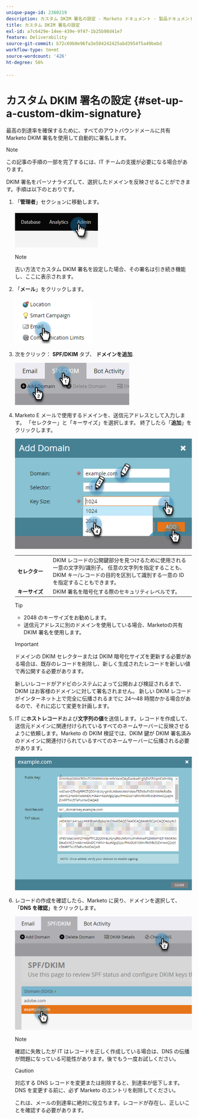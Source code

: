 ```yaml
---
unique-page-id: 2360219
description: カスタム DKIM 署名の設定 - Marketo ドキュメント - 製品ドキュメント
title: カスタム DKIM 署名の設定
exl-id: a7c6429e-14ee-439e-9f47-1b25b98d41e7
feature: Deliverability
source-git-commit: b72c69b0e96fa3e504242425abd3954f5a49bebd
workflow-type: tm+mt
source-wordcount: '426'
ht-degree: 56%

---
```


# カスタム DKIM 署名の設定 {#set-up-a-custom-dkim-signature}

最高の到達率を確保するために、すべてのアウトバウンドメールに共有 Marketo DKIM 署名を使用して自動的に署名します。

>[!NOTE]
>
>この記事の手順の一部を完了するには、IT チームの支援が必要になる場合があります。

DKIM 署名をパーソナライズして、選択したドメインを反映させることができます。手順は以下のとおりです。

1. 「**管理者**」セクションに移動します。

   ![](assets/set-up-a-custom-dkim-signature-1.png)

   >[!NOTE]
   >
   >古い方法でカスタム DKIM 署名を設定した場合、その署名は引き続き機能し、ここに表示されます。

1. 「**メール**」をクリックします。

   ![](assets/set-up-a-custom-dkim-signature-2.png)

1. 次をクリック： **SPF/DKIM** タブ、 **ドメインを追加**.

   ![](assets/set-up-a-custom-dkim-signature-3.png)

1. Marketo E メールで使用するドメインを、送信元アドレスとして入力します。 「セレクター」と「キーサイズ」を選択します。 終了したら「**追加**」をクリックします。

   ![](assets/set-up-a-custom-dkim-signature-4.png)

   <table> 
   <tr>
   <td width="20%"><b>セレクター</b></td>
   <td>DKIM レコードの公開鍵部分を見つけるために使用される一意の文字列/識別子。 任意の文字列を指定することも、DKIM キー/レコードの目的を区別して識別する一意の ID を指定することもできます。</td>
   </tr>
   <tr> 
   <td width="20%"><b>キーサイズ</b></td>
   <td>DKIM 署名を暗号化する際のセキュリティレベルです。</td>
   </tr>
   </tbody>
   </table>

   <p>

   >[!TIP]
   >
   >* 2048 のキーサイズをお勧めします。
   >* 送信元アドレスに別のドメインを使用している場合、Marketoの共有 DKIM 署名を使用します。

   >[!IMPORTANT]
   >
   >ドメインの DKIM セレクターまたは DKIM 暗号化サイズを更新する必要がある場合は、既存のレコードを削除し、新しく生成されたレコードを新しい値で再公開する必要があります。
   >
   >新しいレコードがアドビのシステムによって公開および検証されるまで、DKIM はお客様のドメインに対して署名されません。 新しい DKIM レコードがインターネット上で完全に伝播されるまでに 24～48 時間かかる場合があるので、それに応じて変更を計画します。

1. IT に&#x200B;**ホストレコード**&#x200B;および&#x200B;**文字列の値**&#x200B;を送信します。レコードを作成して、送信元ドメインに関連付けられているすべてのネームサーバーに反映させるように依頼します。Marketo の DKIM 検証では、DKIM 鍵が DKIM 署名済みのドメインに関連付けられているすべてのネームサーバーに伝播される必要があります。

   ![](assets/set-up-a-custom-dkim-signature-5.png)

1. レコードの作成を確認したら、Marketo に戻り、ドメインを選択して、「**DNS を確認**」をクリックします。

   ![](assets/set-up-a-custom-dkim-signature-6.png)

   >[!NOTE]
   >
   >確認に失敗したが IT はレコードを正しく作成している場合は、DNS の伝播が問題になっている可能性があります。後でもう一度お試しください。

   >[!CAUTION]
   >
   >対応する DNS レコードを変更または削除すると、到達率が低下します。DNS を変更する前に、必ず Marketo のエントリを削除してください。

   これは、メールの到達率に絶対に役立ちます。レコードが存在し、正しいことを確認する必要があります。
